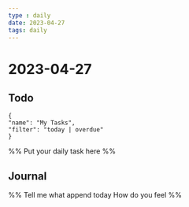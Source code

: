 ```yaml
---
type : daily
date: 2023-04-27
tags: daily
---
```


# 2023-04-27

## Todo
```todoist
{
"name": "My Tasks",
"filter": "today | overdue"
}
```
%%
Put your daily task here
%%


## Journal 
%%
Tell me what append today
How do you feel
%%
